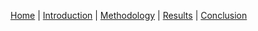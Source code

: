 [Home](index.md) | [Introduction](introduction.md) | [Methodology](methodology.md) | [Results](results.md) | [Conclusion](conclusion.md)
